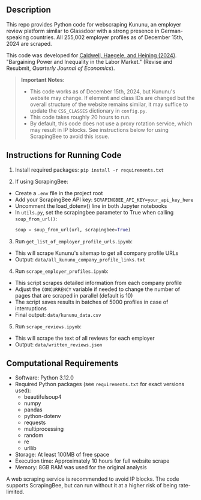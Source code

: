 ## Description
This repo provides Python code for webscraping Kununu, an employer review platform similar to Glassdoor with a strong presence in German-speaking countries. All 255,002 employer profiles as of December 15th, 2024 are scraped.

This code was developed for [Caldwell, Haegele, and Heining (2024)](https://sydneec.github.io/Website/CHH_Bargain.pdf). "Bargaining Power and Inequality in the Labor Market." (Revise and Resubmit, *Quarterly Journal of Economics*).

> **Important Notes:**
> - This code works as of December 15th, 2024, but Kununu's website may change. If element and class IDs are changed but the overall structure of the website remains similar, it may suffice to update the ```CSS_CLASSES``` dictionary in ```config.py```.
> - This code takes roughly 20 hours to run.
> - By default, this code does not use a proxy rotation service, which may result in IP blocks. See instructions below for using ScrapingBee to avoid this issue.

## Instructions for Running Code

1. Install required packages:
```pip install -r requirements.txt```

2. If using ScrapingBee:
- Create a ```.env``` file in the project root
- Add your ScrapingBee API key:  ```SCRAPINGBEE_API_KEY=your_api_key_here ```
- Uncomment the load_dotenv() line in both Jupyter notebooks
- In ```utils.py```, set the scrapingbee parameter to True when calling ```soup_from_url()```:
  ```python
  soup = soup_from_url(url, scrapingbee=True)
  ```

3. Run ```get_list_of_employer_profile_urls.ipynb```:
- This will scrape Kununu's sitemap to get all company profile URLs
- Output: ```data/all_kununu_company_profile_links.txt```

4. Run ```scrape_employer_profiles.ipynb```:
- This script scrapes detailed information from each company profile
- Adjust the ```CONCURRENCY``` variable if needed to change the number of pages that are scraped in parallel (default is 10)
- The script saves results in batches of 5000 profiles in case of interruptions
- Final output: ```data/kununu_data.csv```

5. Run ```scrape_reviews.ipynb```:
- This will scrape the text of all reviews for each employer
- Output: ```data/written_reviews.json```

## Computational Requirements

- Software: Python 3.12.0
- Required Python packages (see ```requirements.txt``` for exact versions used):
  - beautifulsoup4
  - numpy
  - pandas
  - python-dotenv
  - requests
  - multiprocessing
  - random
  - re
  - urllib
- Storage: At least 100MB of free space
- Execution time: Approximately 10 hours for full website scrape
- Memory: 8GB RAM was used for the original analysis

 A web scraping service is recommended to avoid IP blocks. The code supports ScrapingBee, but can run without it at a higher risk of being rate-limited.
